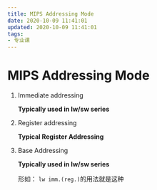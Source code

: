 ```yaml
---
title: MIPS Addressing Mode
date: 2020-10-09 11:41:01
updated: 2020-10-09 11:41:01
tags:
- 专业课
---
```

# MIPS Addressing Mode
1. Immediate addressing
   
   **Typically used in lw/sw series**

2. Register addressing

   **Typical Register Addressing**

3. Base Addressing

   **Typically used in lw/sw series**

   形如：
   `lw imm.(reg.)`的用法就是这种